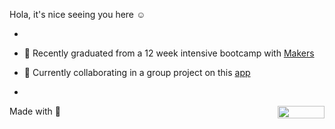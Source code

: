 Hola, it's nice seeing you here :relaxed:

- 

- :book: Recently graduated from a 12 week intensive bootcamp with [Makers](https://makers.tech/about-us/)

- :seedling: Currently collaborating in a group project on this [app](https://github.com/golden-hour/golden-hour-backend)

- 
Made with :sparkling_heart: 
<img align="right" width="75" height="20" src="https://visitor-badge.glitch.me/badge?page_id=MaiaraRodrigues">

